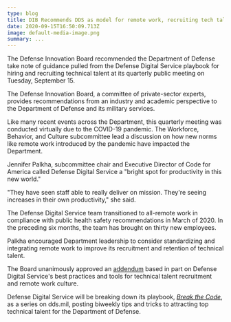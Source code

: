 ```yaml
---
type: blog
title: DIB Recommends DDS as model for remote work, recruiting tech talent to DoD
date: 2020-09-15T16:50:09.713Z
image: default-media-image.png
summary: ...
---
```

The Defense Innovation Board recommended the Department of Defense take note of guidance pulled from the Defense Digital Service playbook for hiring and recruiting technical talent at its quarterly public meeting on Tuesday, September 15. 

The Defense Innovation Board, a committee of private-sector experts, provides recommendations from an industry and academic perspective to the Department of Defense and its military services.

Like many recent events across the Department, this quarterly meeting was conducted virtually due to the COVID-19 pandemic. The Workforce, Behavior, and Culture subcommittee lead a discussion on how new norms like remote work introduced by the pandemic have impacted the Department. 

Jennifer Palkha, subcommittee chair and Executive Director of Code for America called Defense Digital Service a "bright spot for productivity in this new world."

"They have seen staff able to really deliver on mission. They're seeing increases in their own productivity," she said.

The Defense Digital Service team transitioned to all-remote work in compliance with public health safety recommendations in March of 2020. In the preceding six months, the team has brought on thirty new employees.

Palkha encouraged Department leadership to consider standardizing and integrating remote work to improve its recruitment and retention of technical talent. 

The Board unanimously approved an [addendum](https://innovation.defense.gov/Portals/63/documents/Meeting%20Documents/September%2015%202020/DIB_Digital%20Talent_CLEARED.pdf?ver=2020-09-15-111827-080) based in part on Defense Digital Service's best practices and tools for technical talent recruitment and remote work culture.

Defense Digital Service will be breaking down its playbook, *[Break the Code](https://dds.mil/DDS-BreakTheCode-Public.pdf)*, as a series on dds.mil, posting biweekly tips and tricks to attracting top technical talent for the Department of Defense.